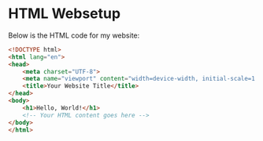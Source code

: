 # HTML Websetup

Below is the HTML code for my website:

```html
<!DOCTYPE html>
<html lang="en">
<head>
    <meta charset="UTF-8">
    <meta name="viewport" content="width=device-width, initial-scale=1.0">
    <title>Your Website Title</title>
</head>
<body>
    <h1>Hello, World!</h1>
    <!-- Your HTML content goes here -->
</body>
</html>
